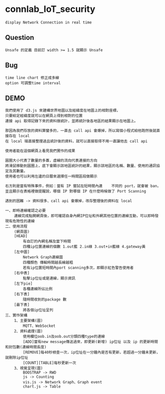 # connlab_IoT_security
	display Network Connection in real time

## Question
	Unsafe 的定義 目前訂 width >= 1.5 就顯示 Unsafe
## Bug
	time line chart 修正成多線
	option 可調整time interval

## DEMO
	我們使用了 d3.js 來建構世界地圖以及經緯度在地圖上的相對座標，
	只要給定經緯度就可以在網頁上得到相對的位置
	連接 api 取得記錄下來的資料做統計，並將統計後各地區的結果顯示在地圖上。

	那因為我們存放的資料算蠻多的，一直去 call api 會爆掉，所以寫個小程式給他跑然後就直接存在 local
	在 local 端直接整理過且統計後的資料，就可以直接取得不用一直讓他去 call api
	
	使用者能在這個網頁上看見我們實作的成果

	圓圈大小代表了數量的多寡，虛線的流向代表連接的方向
	將滑鼠移動到圓圈上，底下會顯示該地區統計的結果，顯示該地區的名稱、數量、使用的通訊協定及其數量。
	使用者也可以利用左邊的日曆來選擇任一時間區段做顯示

	右方則是當有特殊事件，例如：當有 IP 嘗試在短時間內連	不同的 port，就會被 ban，並且顯示在表格裡做提醒說，哪個 IP 對哪個 IP 在什麼時候做了 Port Scanning

	遇到的困難 -> 資料很多、call api 會爆掉，改存整理後的資料在 local

	一、即時連線確認之必要
		連線完成點開網頁後，即可確認自身內網IP位址和外網其他位置的連線互動，可以即時發現有危險性的連線
	二、使用流程
		(網頁圖)
		[HEAD]
			有自訂的內網名稱及當下時間
			四種ip位置連線的個數 1.out藍 2.in綠 3.out+in藍綠 4.gateway黃
		[左中圖]
			Network Graph連線圖 
			四種顏色 傳輸時間越長線越粗
			若有ip位置短時間內port scanning多次，即顯示紅色警告使用者
		[右中表]
			點擊ip位址或是連線，顯示資訊
		[左下pie]
			各種連線所佔比例
		[右下表]
			隨時間收到的package 數	
		[最下表]
			將各個ip位址呈列
	三、實作架構
		1、主要架構(圖)
			MQTT、WebSocket
		2、資料處理(圖)
			使用欄位oob.in及oob.out分類四種type的連線
			[ADD]當有new message傳送過來，即更新(新增) ip位址 以及 ip 的更新時間和封包數(連線時間長度)
			[REMOVE]每40秒檢查一次，ip位址在一分鐘內是否有更新，若超過一分鐘未更新，就刪除ip位址 
			[COUNT][TABLE]每秒更新一次
		3、視覺呈現(圖)
			BOOSTRAP -> RWD
			js -> Counting
			vis.js -> Network Graph、Graph event
			chart.js -> Table
